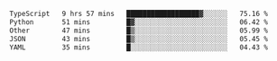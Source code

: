 <!--START_SECTION:waka-->

```txt
TypeScript   9 hrs 57 mins   ██████████████████▓░░░░░░   75.16 %
Python       51 mins         █▓░░░░░░░░░░░░░░░░░░░░░░░   06.42 %
Other        47 mins         █▒░░░░░░░░░░░░░░░░░░░░░░░   05.99 %
JSON         43 mins         █▒░░░░░░░░░░░░░░░░░░░░░░░   05.45 %
YAML         35 mins         █░░░░░░░░░░░░░░░░░░░░░░░░   04.43 %
```

<!--END_SECTION:waka-->
